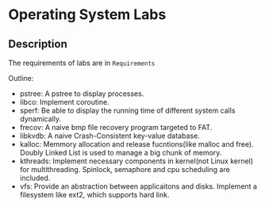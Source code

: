 # Operating System Labs 

## Description
The requirements of labs are in `Requirements`

Outline:
* pstree: A pstree to display processes.
* libco: Implement coroutine.
* sperf: Be able to display the running time of different system calls dynamically.
* frecov: A naive bmp file recovery program targeted to FAT.
* libkvdb: A naive Crash-Consistent key-value database.
* kalloc: Memmory allocation and release fucntions(like malloc and free). Doubly Linked List is used to manage a big chunk of memory.
* kthreads: Implement necessary components in kernel(not Linux kernel) for multithreading. Spinlock, semaphore and cpu scheduling are included.
* vfs: Provide an abstraction between applicaitons and disks. Implement a filesystem like ext2, which supports hard link.
